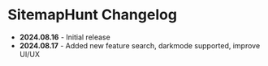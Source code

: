 # SitemapHunt Changelog

- **2024.08.16** - Initial release
- **2024.08.17** - Added new feature search, darkmode supported, improve UI/UX